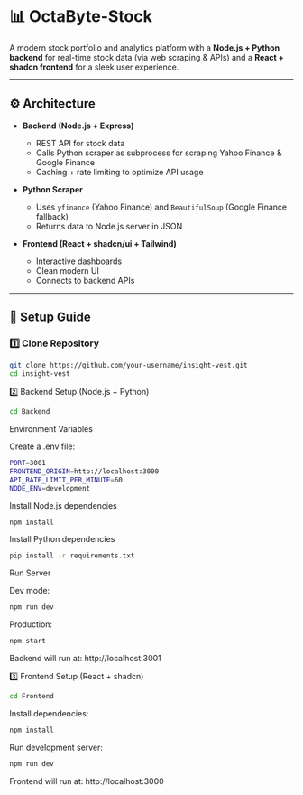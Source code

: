 # 📊 OctaByte-Stock

A modern stock portfolio and analytics platform with a **Node.js + Python backend** for real-time stock data (via web scraping & APIs) and a **React + shadcn frontend** for a sleek user experience.

---

## ⚙️ Architecture

- **Backend (Node.js + Express)**  
  - REST API for stock data  
  - Calls Python scraper as subprocess for scraping Yahoo Finance & Google Finance  
  - Caching + rate limiting to optimize API usage  

- **Python Scraper**  
  - Uses `yfinance` (Yahoo Finance) and `BeautifulSoup` (Google Finance fallback)  
  - Returns data to Node.js server in JSON  

- **Frontend (React + shadcn/ui + Tailwind)**  
  - Interactive dashboards  
  - Clean modern UI  
  - Connects to backend APIs  

---

## 🚀 Setup Guide

### 1️⃣ Clone Repository
```bash
git clone https://github.com/your-username/insight-vest.git
cd insight-vest
```
2️⃣ Backend Setup (Node.js + Python)
```bash
cd Backend
```
Environment Variables

Create a .env file:
```bash
PORT=3001
FRONTEND_ORIGIN=http://localhost:3000
API_RATE_LIMIT_PER_MINUTE=60
NODE_ENV=development
```

Install Node.js dependencies
```bash
npm install
```

Install Python dependencies
```bash
pip install -r requirements.txt
```
Run Server

Dev mode:
```bash
npm run dev
```

Production:
```bash
npm start
```

Backend will run at: http://localhost:3001

3️⃣ Frontend Setup (React + shadcn)
```bash
cd Frontend
```

Install dependencies:
```bash
npm install
```

Run development server:
```bash
npm run dev
```

Frontend will run at: http://localhost:3000
